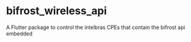# bifrost_wireless_api
A Flutter package to control the intelbras CPEs that contain the bifrost api embedded
